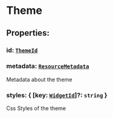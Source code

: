 # **Theme**
## **Properties**:
### id: [`ThemeId`](./ThemeId)
### metadata: [`ResourceMetadata`](./ResourceMetadata)
Metadata about the theme
### styles: { [key: [`WidgetId`](./WidgetId)]?: `string` }
Css Styles of the theme